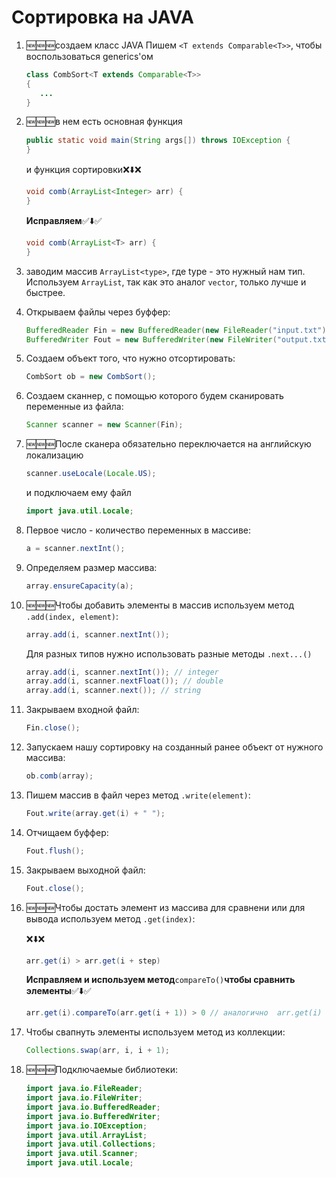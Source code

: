 # Сортировка на JAVA

1) :new::new::new:создаем класс JAVA
   Пишем `<T extends Comparable<T>>`, чтобы воспользоваться generics'ом
   
   ```JAVA
   class CombSort<T extends Comparable<T>>
   {
      ...
   }
   ```
2) :new::new::new:в нем есть основная функция

   ```JAVA
   public static void main(String args[]) throws IOException {
   }
   ```
   и 
   функция сортировки:x::arrow_down::x:
   
   ```JAVA
   void comb(ArrayList<Integer> arr) {
   }
   ```
   __Исправляем__:white_check_mark::arrow_down::white_check_mark:
   
   ```JAVA
   void comb(ArrayList<T> arr) {
   }
   ```
3) заводим массив `ArrayList<type>`, где type - это нужный нам тип. Используем `ArrayList`, так как это аналог `vector`, только лучше и быстрее.
4) Открываем файлы через буффер: 
   ```JAVA
   BufferedReader Fin = new BufferedReader(new FileReader("input.txt"));
   BufferedWriter Fout = new BufferedWriter(new FileWriter("output.txt"));
   ```
5) Создаем объект того, что нужно отсортировать: 
   ```JAVA
   CombSort ob = new CombSort();
   ```
6) Создаем сканнер, с помощью которого будем сканировать переменные из файла: 
   ```JAVA
   Scanner scanner = new Scanner(Fin);
   ```
7) :new::new::new:После сканера обязательно переключается на английскую локализацию

   ```JAVA
   scanner.useLocale(Locale.US);
   ```
   и подключаем ему файл 
   ```JAVA
   import java.util.Locale;
   ```
7) Первое число - количество переменных в массиве: 
   ```JAVA
   a = scanner.nextInt();
   ```
8) Определяем размер массива: 
   ```JAVA
   array.ensureCapacity(a);
   ```
9) :new::new::new:Чтобы добавить элементы в массив используем метод `.add(index, element)`: 

   ```JAVA
   array.add(i, scanner.nextInt());
   ```
   Для разных типов нужно использовать разные методы `.next...()`
    ```JAVA
   array.add(i, scanner.nextInt()); // integer
   array.add(i, scanner.nextFloat()); // double
   array.add(i, scanner.next()); // string
   ```
10) Закрываем входной файл: 
      ```JAVA
      Fin.close();
      ```
10) Запускаем нашу сортировку на созданный ранее объект от нужного массива: 
      ```JAVA
      ob.comb(array);
      ```
11) Пишем массив в файл через метод `.write(element)`:
      ```JAVA
      Fout.write(array.get(i) + " ");
      ```
12) Отчищаем буффер: 
      ```JAVA
      Fout.flush();
      ```
13) Закрываем выходной файл: 
      ```JAVA
      Fout.close();
      ```
14) :new::new::new:Чтобы достать элемент из массива для сравнени или для вывода используем метод `.get(index)`: 

      :x::arrow_down::x:
      
      ```JAVA
      arr.get(i) > arr.get(i + step)
      ```
      __Исправляем и используем метод__`compareTo()`__чтобы сравнить элементы__:white_check_mark::arrow_down::white_check_mark:
      
      ```JAVA
      arr.get(i).compareTo(arr.get(i + 1)) > 0 // аналогично  arr.get(i) > arr.get(i + step)
      ```
15) Чтобы свапнуть элементы используем метод из коллекции: 
      ```JAVA
      Collections.swap(arr, i, i + 1);
      ```
16) :new::new::new:Подключаемые библиотеки: 

      ```JAVA
      import java.io.FileReader;
      import java.io.FileWriter;
      import java.io.BufferedReader;
      import java.io.BufferedWriter;
      import java.io.IOException;
      import java.util.ArrayList;
      import java.util.Collections;
      import java.util.Scanner;
      import java.util.Locale;
      ```
